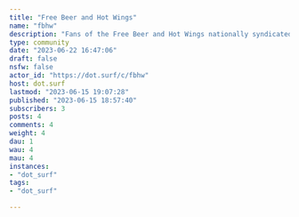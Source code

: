 ```yaml
---
title: "Free Beer and Hot Wings" 
name: "fbhw"
description: "Fans of the Free Beer and Hot Wings nationally syndicated radio show.*We are not affiliated with the official show.*"
type: community
date: "2023-06-22 16:47:06"
draft: false
nsfw: false
actor_id: "https://dot.surf/c/fbhw"
host: dot.surf
lastmod: "2023-06-15 19:07:28"
published: "2023-06-15 18:57:40"
subscribers: 3
posts: 4
comments: 4
weight: 4
dau: 1
wau: 4
mau: 4
instances:
- "dot_surf"
tags: 
- "dot_surf"

---
```

